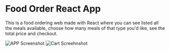 # Food Order React App

This is a food ordering web made with React where you can see listed all the meals available, choose how many meals of that type you'd like, see the total price and checkout.

![APP Screenshot]()
![Cart Screehnshot]()
